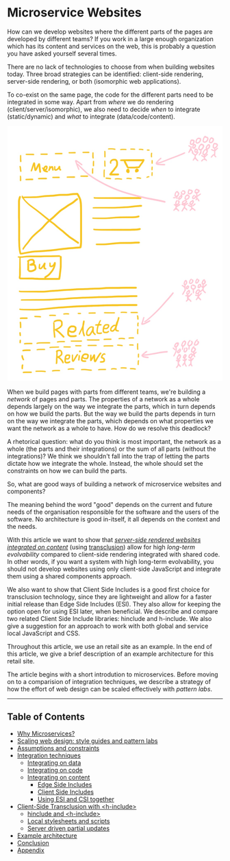 # Microservice Websites

How can we develop websites where the different parts of the pages are developed by different teams? If you work in a large enough organization which has its content and services on the web, this is probably a question you have asked yourself several times.

There are no lack of technologies to choose from when building websites today. Three broad strategies can be identified: client-side rendering, server-side rendering, or both (isomorphic web applications).

To co-exist on the same page, the code for the different parts need to be integrated in some way. Apart from *where* we do rendering (client/server/isomorphic), we also need to decide *when* to integrate (static/dynamic) and *what* to integrate (data/code/content).

![A retail website with parts from different teams](assets/microservice-website.png)

When we build pages with parts from different teams, we're building a *network* of pages and parts. The properties of a network as a whole depends largely on the way we integrate the parts, which in turn depends on how we build the parts. But the way we build the parts depends in turn on the way we integrate the parts, which depends on what properties we want the network as a whole to have. How do we resolve this deadlock?

A rhetorical question: what do you think is most important, the network as a whole (the parts and their integrations) or the sum of all parts (without the integrations)? We think we shouldn't fall into the trap of letting the parts dictate how we integrate the whole. Instead, the whole should set the constraints on how we can build the parts.

So, what are good ways of building a network of microservice websites and components?

The meaning behind the word "good" depends on the current and future needs of the organisation responsible for the software and the users of the software. No architecture is good in-itself, it all depends on the context and the needs.

With this article we want to show that [*server-side rendered websites integrated on content*](https://gustafnk.github.io/microservice-websites/#integrating-on-content) (using [transclusion](https://en.wikipedia.org/wiki/Transclusion)) allow for high *long-term evolvability* compared to client-side rendering integrated with shared code. In other words, if you want a system with high long-term evolvability, you should not develop websites using only client-side JavaScript and integrate them using a shared components approach.

We also want to show that Client Side Includes is a good first choice for transclusion technology, since they are lightweight and allow for a faster initial release than Edge Side Includes (ESI). They also allow for keeping the option open for using ESI later, when beneficial. We describe and compare two related Client Side Include libraries: hinclude and h-include. We also give a suggestion for an approach to work with both global and service local JavaScript and CSS.

Throughout this article, we use an retail site as an example. In the end of this article, we give a brief description of an example architecture for this retail site.

The article begins with a short introdution to microservices. Before moving on to a comparision of integration techniques, we describe a strategy of how the effort of web design can be scaled effectively with *pattern labs*.

---

## Table of Contents

- [Why Microservices?](https://gustafnk.github.io/microservice-websites/#why-microservices)
- [Scaling web design: style guides and pattern labs](https://gustafnk.github.io/microservice-websites/#scaling-web-design)
- [Assumptions and constraints](https://gustafnk.github.io/microservice-websites/#assumptions-and-constraints)
- [Integration techniques](https://gustafnk.github.io/microservice-websites/#integration-techniques)
  - [Integrating on data](https://gustafnk.github.io/microservice-websites/#integrating-on-data)
  - [Integrating on code](https://gustafnk.github.io/microservice-websites/#integrating-on-code)
  - [Integrating on content](https://gustafnk.github.io/microservice-websites/#integrating-on-content)
    - [Edge Side Includes](https://gustafnk.github.io/microservice-websites/#edge-side-includes)
    - [Client Side Includes](https://gustafnk.github.io/microservice-websites/#client-side-includes)
    - [Using ESI and CSI together](https://gustafnk.github.io/microservice-websites/#using-esi-and-csi-together)
- [Client-Side Transclusion with &lt;h-include&gt;](https://gustafnk.github.io/microservice-websites/#client-side-transclusion-with-h-include)
  - [hinclude and &lt;h-include&gt;](https://gustafnk.github.io/microservice-websites/#hinclude-and-h-include)
  - [Local stylesheets and scripts](https://gustafnk.github.io/microservice-websites/#local-stylesheets-and-scripts)
  - [Server driven partial updates](https://gustafnk.github.io/microservice-websites/#server-driven-partial-updates)
- [Example architecture](https://gustafnk.github.io/microservice-websites/#example-architecture)
- [Conclusion](https://gustafnk.github.io/microservice-websites/#conclusion)
- [Appendix](appendix.html)
